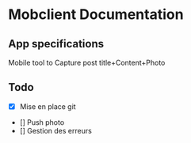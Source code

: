 # Mobclient Documentation

## App specifications
Mobile tool to Capture post title+Content+Photo

## Todo
- [X] Mise en place git
- [] Push photo
- [] Gestion des erreurs
